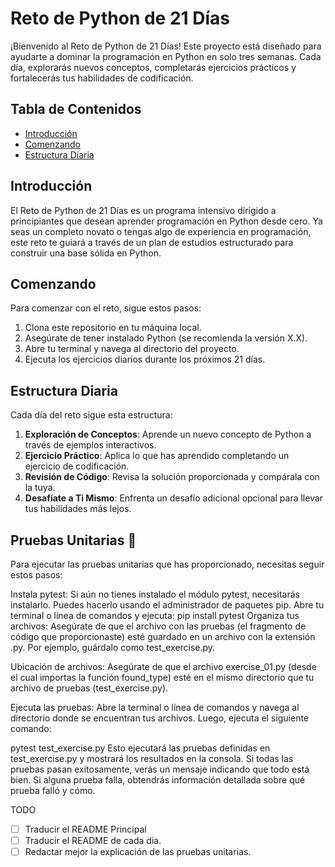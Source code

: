 # Reto de Python de 21 Días

¡Bienvenido al Reto de Python de 21 Días! Este proyecto está diseñado para ayudarte a dominar la programación en Python en solo tres semanas. Cada día, explorarás nuevos conceptos, completarás ejercicios prácticos y fortalecerás tus habilidades de codificación.

## Tabla de Contenidos

- [Introducción](#introducción)
- [Comenzando](#comenzando)
- [Estructura Diaria](#estructura-diaria)

## Introducción

El Reto de Python de 21 Días es un programa intensivo dirigido a principiantes que desean aprender programación en Python desde cero. Ya seas un completo novato o tengas algo de experiencia en programación, este reto te guiará a través de un plan de estudios estructurado para construir una base sólida en Python.

## Comenzando

Para comenzar con el reto, sigue estos pasos:

1. Clona este repositorio en tu máquina local.
2. Asegúrate de tener instalado Python (se recomienda la versión X.X).
3. Abre tu terminal y navega al directorio del proyecto.
4. Ejecuta los ejercicios diarios durante los próximos 21 días.

## Estructura Diaria

Cada día del reto sigue esta estructura:

1. **Exploración de Conceptos**: Aprende un nuevo concepto de Python a través de ejemplos interactivos.
2. **Ejercicio Práctico**: Aplica lo que has aprendido completando un ejercicio de codificación.
3. **Revisión de Código**: Revisa la solución proporcionada y compárala con la tuya.
4. **Desafíate a Ti Mismo**: Enfrenta un desafío adicional opcional para llevar tus habilidades más lejos.

## Pruebas Unitarias 🚧
Para ejecutar las pruebas unitarias que has proporcionado, necesitas seguir estos pasos:

Instala pytest: Si aún no tienes instalado el módulo pytest, necesitarás instalarlo. Puedes hacerlo usando el administrador de paquetes pip. Abre tu terminal o línea de comandos y ejecuta:
pip install pytest
Organiza tus archivos: Asegúrate de que el archivo con las pruebas (el fragmento de código que proporcionaste) esté guardado en un archivo con la extensión .py. Por ejemplo, guárdalo como test_exercise.py.

Ubicación de archivos: Asegúrate de que el archivo exercise_01.py (desde el cual importas la función found_type) esté en el mismo directorio que tu archivo de pruebas (test_exercise.py).

Ejecuta las pruebas: Abre la terminal o línea de comandos y navega al directorio donde se encuentran tus archivos. Luego, ejecuta el siguiente comando:

pytest test_exercise.py
Esto ejecutará las pruebas definidas en test_exercise.py y mostrará los resultados en la consola. Si todas las pruebas pasan exitosamente, verás un mensaje indicando que todo está bien. Si alguna prueba falla, obtendrás información detallada sobre qué prueba falló y cómo.

TODO
- [ ] Traducir el README Principal
- [ ] Traducir el README de cada dia.
- [ ] Redactar mejor la explicación de las pruebas unitarias.
